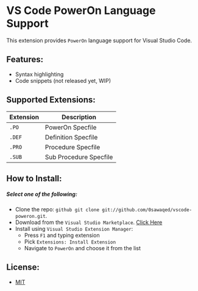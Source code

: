 # VS Code PowerOn Language Support
This extension provides `PowerOn` language support for Visual Studio Code.



## Features:

* Syntax highlighting
* Code snippets (not released yet, WIP)



## Supported Extensions:

Extension | Description
---       | ---
`.PO`       | PowerOn Specfile
`.DEF`      | Definition Specfile
`.PRO`      | Procedure Specfile
`.SUB`      | Sub Procedure Specfile



## How to Install:
##### Select one of the following:

* Clone the repo: ```github
git clone git://github.com/0sawaqed/vscode-poweron.git```.
* Download from the `Visual Studio Marketplace`. [Click Here](https://marketplace.visualstudio.com/items?itemName=0sawaqed.poweron)
* Install using `Visual Studio Extension Manager`:
  - Press `F1` and typing extension
  - Pick `Extensions: Install Extension`
  - Navigate to `PowerOn` and choose it from the list



## License:

* [MIT](https://github.com/0sawaqed/vscode-poweron/blob/master/LICENSE)

